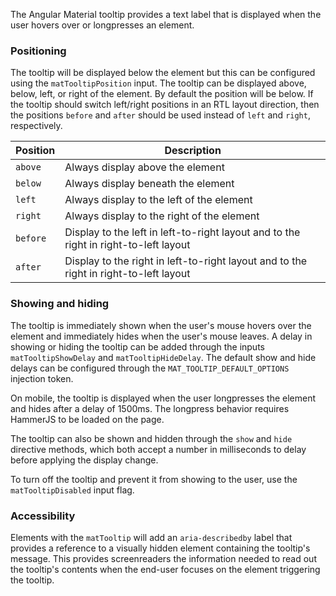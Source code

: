 The Angular Material tooltip provides a text label that is displayed when the user hovers
over or longpresses an element.

<!-- example(tooltip-overview) -->

### Positioning

The tooltip will be displayed below the element but this can be configured using the
`matTooltipPosition` input.
The tooltip can be displayed above, below, left, or right of the element. By default the position
will be below. If the tooltip should switch left/right positions in an RTL layout direction, then
the positions `before` and `after` should be used instead of `left` and `right`, respectively.

| Position  | Description                                                                          |
|-----------|--------------------------------------------------------------------------------------|
| `above`   | Always display above the element                                                     |
| `below `  | Always display beneath the element                                                   |
| `left`    | Always display to the left of the element                                            |
| `right`   | Always display to the right of the element                                           |
| `before`  | Display to the left in left-to-right layout and to the right in right-to-left layout |
| `after`   | Display to the right in left-to-right layout and to the right in right-to-left layout|


### Showing and hiding

The tooltip is immediately shown when the user's mouse hovers over the element and immediately
hides when the user's mouse leaves. A delay in showing or hiding the tooltip can be added through
the inputs `matTooltipShowDelay` and `matTooltipHideDelay`. The default show and hide delays can be
configured through the `MAT_TOOLTIP_DEFAULT_OPTIONS` injection token.

On mobile, the tooltip is displayed when the user longpresses the element and hides after a
delay of 1500ms. The longpress behavior requires HammerJS to be loaded on the page.

The tooltip can also be shown and hidden through the `show` and `hide` directive methods,
which both accept a number in milliseconds to delay before applying the display change.

To turn off the tooltip and prevent it from showing to the user, use the `matTooltipDisabled` input
flag.

### Accessibility

Elements with the `matTooltip` will add an `aria-describedby` label that provides a reference
to a visually hidden element containing the tooltip's message. This provides screenreaders the
information needed to read out the tooltip's contents when the end-user focuses on the element
triggering the tooltip.
